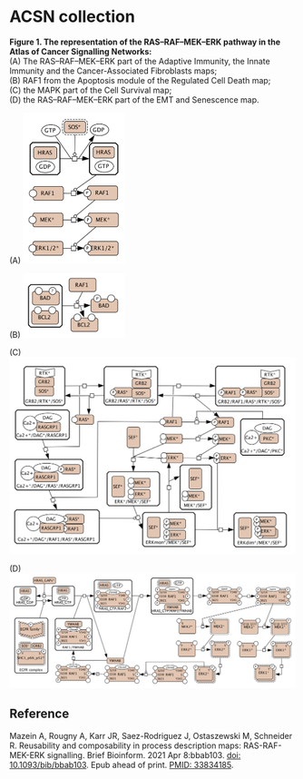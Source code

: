 # ACSN collection

**Figure 1. The representation of the RAS–RAF–MEK–ERK pathway in the Atlas of Cancer Signalling Networks:**  
(A) The RAS–RAF–MEK–ERK part of the Adaptive Immunity, the Innate Immunity and the Cancer-Associated Fibroblasts maps;  
(B) RAF1 from the Apoptosis module of the Regulated Cell Death map;  
(C) the MAPK part of the Cell Survival map;  
(D) the RAS–RAF–MEK–ERK part of the EMT and Senescence map.  

(A)
<img src="acsn-fig1a.png" width="180"/> 

(B)
<img src="acsn-fig1b.png" width="180"/> 

(C)
<img src="acsn-fig1c.png" width="600"/> 

(D)
<img src="acsn-fig1d.png" width="800"/> 



## Reference
Mazein A, Rougny A, Karr JR, Saez-Rodriguez J, Ostaszewski M, Schneider R. Reusability and composability in process description maps: RAS-RAF-MEK-ERK signalling. Brief Bioinform. 2021 Apr 8:bbab103. [doi: 10.1093/bib/bbab103](https://doi.org/10.1093/bib/bbab103). Epub ahead of print. [PMID: 33834185](https://pubmed.ncbi.nlm.nih.gov/33834185/).
